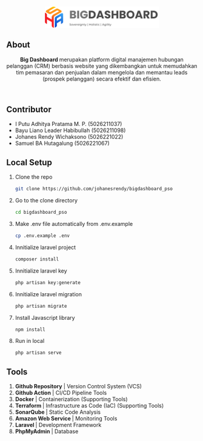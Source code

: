 <p align="center"><img src="public/images/bigdashboard.svg" width="300"></p>

## About
<p align="center">
<strong>Big Dashboard </strong> merupakan platform digital manajemen hubungan pelanggan (CRM) berbasis website yang dikembangkan untuk memudahkan tim pemasaran dan penjualan  dalam mengelola dan memantau leads (prospek pelanggan) secara efektif dan efisien. 
</p>
<br>

## Contributor

<!-- Member -->
<ul>
<li> I Putu Adhitya Pratama M. P.	(5026211037)</li>
<li> Bayu Liano Leader Habibullah	(5026211098)</li>
<li> Johanes Rendy Wichaksono	(5026221022)</li>
<li> Samuel BA Hutagalung		(5026221067)</li>
</ul>

## Local Setup
<!-- Local Setup -->

1. Clone the repo
    ```sh
    git clone https://github.com/johanesrendy/bigdashboard_pso
    ```
2. Go to the clone directory
    ```sh
    cd bigdashboard_pso
    ```
3. Make .env file automatically from .env.example
    ```sh
    cp .env.example .env
    ```
4. Innitialize laravel project
    ```sh
    composer install
    ```
5. Innitialize laravel key
    ```sh
    php artisan key:generate
    ```
6. Innitialize laravel migration
    ```sh
    php artisan migrate
    ```
7. Install Javascript library
    ```sh
    npm install
    ```
8. Run in local
    ```sh
    php artisan serve
    ```

## Tools
1. <strong>Github Repository</strong> | Version Control System (VCS)
2. <strong>Github Action</strong> | CI/CD Pipeline Tools
3. <strong>Docker</strong> | Containerization (Supporting Tools)
4. <strong>Terraform </strong>| Infrastructure as Code (IaC) (Supporting Tools)
5. <strong>SonarQube </strong>| Static Code Analysis
6. <strong>Amazon Web Service </strong> | Monitoring Tools
7. <strong>Laravel </strong> | Development Framework
8. <strong>PhpMyAdmin </strong> | Database

